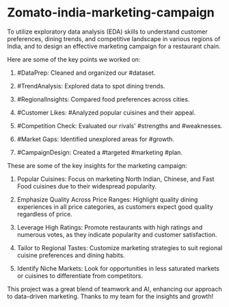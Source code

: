 # Zomato-india-marketing-campaign
To utilize exploratory data analysis (EDA) skills to understand customer preferences, dining trends, and competitive landscape in various regions of India, and to design an effective marketing campaign for a restaurant chain.

Here are some of the key points we worked on:

1. #DataPrep: Cleaned and organized our #dataset.

2. #TrendAnalysis: Explored data to spot dining trends.

3. #RegionalInsights: Compared food preferences across cities.

4. #Customer Likes: #Analyzed popular cuisines and their appeal.

5. #Competition Check: Evaluated our rivals' #strengths and #weaknesses.

6. #Market Gaps: Identified unexplored areas for #growth.

7. #CampaignDesign: Created a #targeted #marketing #plan.

These are some of the key insights for the marketing campaign:

1. Popular Cuisines: Focus on marketing North Indian, Chinese, and Fast Food cuisines due to their widespread popularity.

2. Emphasize Quality Across Price Ranges: Highlight quality dining experiences in all price categories, as customers expect good quality regardless of price.

3. Leverage High Ratings: Promote restaurants with high ratings and numerous votes, as they indicate popularity and customer satisfaction.

4. Tailor to Regional Tastes: Customize marketing strategies to suit regional cuisine preferences and dining habits.

5. Identify Niche Markets: Look for opportunities in less saturated markets or cuisines to differentiate from competitors.

This project was a great blend of teamwork and AI, enhancing our approach to data-driven marketing. Thanks to my team for the insights and growth!
